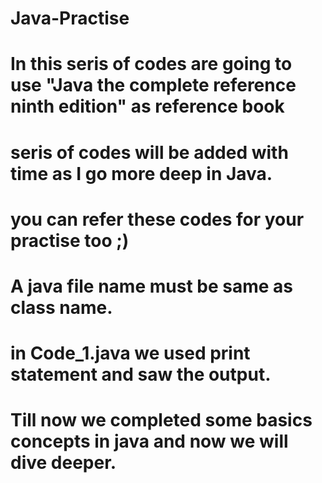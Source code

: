# Java-Practise
# In this seris of codes are going to use "Java the complete reference ninth edition" as reference book
# seris of codes will be added with time as I go more deep in Java.
# you can refer these codes for your practise too ;)
# A java file name must be same as class name.
# in Code_1.java we used print statement and saw the output.
# Till now we completed some basics concepts in java and now we will dive deeper.